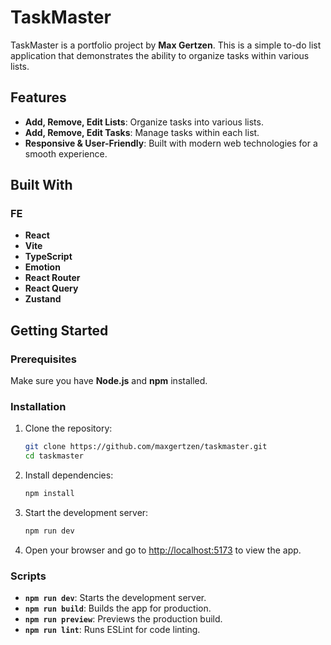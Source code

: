 
# TaskMaster

TaskMaster is a portfolio project by **Max Gertzen**. This is a simple to-do list application that demonstrates the ability to organize tasks within various lists.

## Features

- **Add, Remove, Edit Lists**: Organize tasks into various lists.
- **Add, Remove, Edit Tasks**: Manage tasks within each list.
- **Responsive & User-Friendly**: Built with modern web technologies for a smooth experience.

## Built With

### FE
- **React**
- **Vite**
- **TypeScript**
- **Emotion**
- **React Router**
- **React Query**
- **Zustand**

## Getting Started

### Prerequisites

Make sure you have **Node.js** and **npm** installed.

### Installation

1. Clone the repository:

   ```bash
   git clone https://github.com/maxgertzen/taskmaster.git
   cd taskmaster
   ```

2. Install dependencies:

   ```bash
   npm install
   ```

3. Start the development server:

   ```bash
   npm run dev
   ```

4. Open your browser and go to [http://localhost:5173](http://localhost:5173) to view the app.

### Scripts

- **`npm run dev`**: Starts the development server.
- **`npm run build`**: Builds the app for production.
- **`npm run preview`**: Previews the production build.
- **`npm run lint`**: Runs ESLint for code linting.